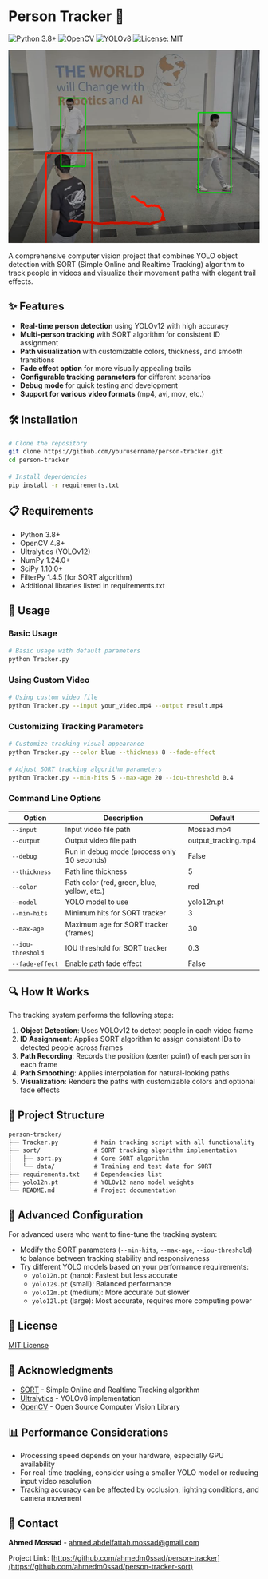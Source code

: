 # Person Tracker 👥

[![Python 3.8+](https://img.shields.io/badge/Python-3.8%2B-blue.svg)](https://www.python.org/downloads/)
[![OpenCV](https://img.shields.io/badge/OpenCV-4.8%2B-green.svg)](https://opencv.org/)
[![YOLOv8](https://img.shields.io/badge/YOLO-v8-yellow.svg)](https://github.com/ultralytics/ultralytics)
[![License: MIT](https://img.shields.io/badge/License-MIT-blue.svg)](LICENSE)

![alt text](image.png)

A comprehensive computer vision project that combines YOLO object detection with SORT (Simple Online and Realtime Tracking) algorithm to track people in videos and visualize their movement paths with elegant trail effects.

## ✨ Features

- **Real-time person detection** using YOLOv12 with high accuracy
- **Multi-person tracking** with SORT algorithm for consistent ID assignment
- **Path visualization** with customizable colors, thickness, and smooth transitions
- **Fade effect option** for more visually appealing trails
- **Configurable tracking parameters** for different scenarios
- **Debug mode** for quick testing and development
- **Support for various video formats** (mp4, avi, mov, etc.)

## 🛠️ Installation

```bash
# Clone the repository
git clone https://github.com/yourusername/person-tracker.git
cd person-tracker

# Install dependencies
pip install -r requirements.txt
```

## 📋 Requirements

- Python 3.8+
- OpenCV 4.8+
- Ultralytics (YOLOv12)
- NumPy 1.24.0+
- SciPy 1.10.0+
- FilterPy 1.4.5 (for SORT algorithm)
- Additional libraries listed in requirements.txt

## 🚀 Usage

### Basic Usage

```bash
# Basic usage with default parameters
python Tracker.py
```

### Using Custom Video

```bash
# Using custom video file
python Tracker.py --input your_video.mp4 --output result.mp4
```

### Customizing Tracking Parameters

```bash
# Customize tracking visual appearance
python Tracker.py --color blue --thickness 8 --fade-effect

# Adjust SORT tracking algorithm parameters
python Tracker.py --min-hits 5 --max-age 20 --iou-threshold 0.4
```

### Command Line Options

| Option | Description | Default |
|--------|-------------|---------|
| `--input` | Input video file path | Mossad.mp4 |
| `--output` | Output video file path | output_tracking.mp4 |
| `--debug` | Run in debug mode (process only 10 seconds) | False |
| `--thickness` | Path line thickness | 5 |
| `--color` | Path color (red, green, blue, yellow, etc.) | red |
| `--model` | YOLO model to use | yolo12n.pt |
| `--min-hits` | Minimum hits for SORT tracker | 3 |
| `--max-age` | Maximum age for SORT tracker (frames) | 30 |
| `--iou-threshold` | IOU threshold for SORT tracker | 0.3 |
| `--fade-effect` | Enable path fade effect | False |

## 🔍 How It Works

The tracking system performs the following steps:

1. **Object Detection**: Uses YOLOv12 to detect people in each video frame
2. **ID Assignment**: Applies SORT algorithm to assign consistent IDs to detected people across frames
3. **Path Recording**: Records the position (center point) of each person in each frame
4. **Path Smoothing**: Applies interpolation for natural-looking paths
5. **Visualization**: Renders the paths with customizable colors and optional fade effects

## 📁 Project Structure

```
person-tracker/
├── Tracker.py          # Main tracking script with all functionality
├── sort/               # SORT tracking algorithm implementation
│   ├── sort.py         # Core SORT algorithm
│   └── data/           # Training and test data for SORT
├── requirements.txt    # Dependencies list
├── yolo12n.pt          # YOLOv12 nano model weights
└── README.md           # Project documentation
```

## 🔧 Advanced Configuration

For advanced users who want to fine-tune the tracking system:

- Modify the SORT parameters (`--min-hits`, `--max-age`, `--iou-threshold`) to balance between tracking stability and responsiveness
- Try different YOLO models based on your performance requirements:
  - `yolo12n.pt` (nano): Fastest but less accurate
  - `yolo12s.pt` (small): Balanced performance
  - `yolo12m.pt` (medium): More accurate but slower
  - `yolo12l.pt` (large): Most accurate, requires more computing power

## 📝 License

[MIT License](LICENSE)

## 🙏 Acknowledgments

- [SORT](https://github.com/abewley/sort) - Simple Online and Realtime Tracking algorithm
- [Ultralytics](https://github.com/ultralytics/ultralytics) - YOLOv8 implementation
- [OpenCV](https://opencv.org/) - Open Source Computer Vision Library

## 📊 Performance Considerations

- Processing speed depends on your hardware, especially GPU availability
- For real-time tracking, consider using a smaller YOLO model or reducing input video resolution
- Tracking accuracy can be affected by occlusion, lighting conditions, and camera movement
## 📧 Contact

**Ahmed Mossad** - [ahmed.abdelfattah.mossad@gmail.com](mailto:ahmed.abdelfattah.mossad@gmail.com)

Project Link: [https://github.com/ahmedm0ssad/person-tracker](https://github.com/ahmedm0ssad/person-tracker-sort)
